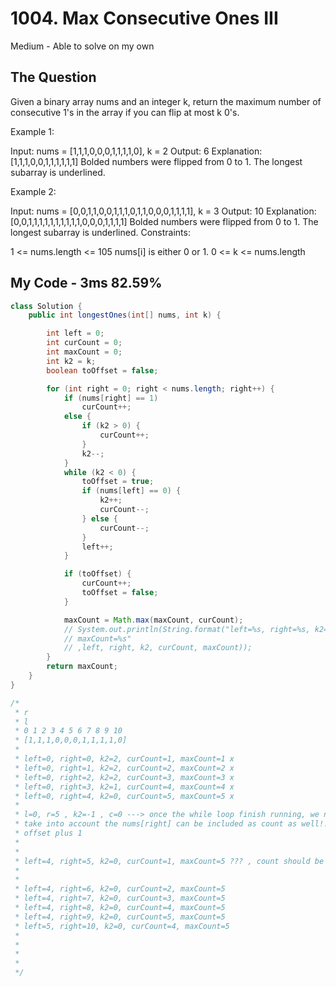 # 1004. Max Consecutive Ones III

Medium - Able to solve on my own

## The Question

Given a binary array nums and an integer k, return the maximum number of consecutive 1's in the array if you can flip at most k 0's.

Example 1:

Input: nums = [1,1,1,0,0,0,1,1,1,1,0], k = 2
Output: 6
Explanation: [1,1,1,0,0,1,1,1,1,1,1]
Bolded numbers were flipped from 0 to 1. The longest subarray is underlined.

Example 2:

Input: nums = [0,0,1,1,0,0,1,1,1,0,1,1,0,0,0,1,1,1,1], k = 3
Output: 10
Explanation: [0,0,1,1,1,1,1,1,1,1,1,1,0,0,0,1,1,1,1]
Bolded numbers were flipped from 0 to 1. The longest subarray is underlined.
Constraints:

1 <= nums.length <= 105
nums[i] is either 0 or 1.
0 <= k <= nums.length

## My Code - 3ms 82.59%

```java
class Solution {
    public int longestOnes(int[] nums, int k) {

        int left = 0;
        int curCount = 0;
        int maxCount = 0;
        int k2 = k;
        boolean toOffset = false;

        for (int right = 0; right < nums.length; right++) {
            if (nums[right] == 1)
                curCount++;
            else {
                if (k2 > 0) {
                    curCount++;
                }
                k2--;
            }
            while (k2 < 0) {
                toOffset = true;
                if (nums[left] == 0) {
                    k2++;
                    curCount--;
                } else {
                    curCount--;
                }
                left++;
            }

            if (toOffset) {
                curCount++;
                toOffset = false;
            }

            maxCount = Math.max(maxCount, curCount);
            // System.out.println(String.format("left=%s, right=%s, k2=%s, curCount=%s,
            // maxCount=%s"
            // ,left, right, k2, curCount, maxCount));
        }
        return maxCount;
    }
}

/*
 * r
 * l
 * 0 1 2 3 4 5 6 7 8 9 10
 * [1,1,1,0,0,0,1,1,1,1,0]
 * 
 * left=0, right=0, k2=2, curCount=1, maxCount=1 x
 * left=0, right=1, k2=2, curCount=2, maxCount=2 x
 * left=0, right=2, k2=2, curCount=3, maxCount=3 x
 * left=0, right=3, k2=1, curCount=4, maxCount=4 x
 * left=0, right=4, k2=0, curCount=5, maxCount=5 x
 * 
 * l=0, r=5 , k2=-1 , c=0 ---> once the while loop finish running, we need to
 * take into account the nums[right] can be included as count as well!! so
 * offset plus 1
 * 
 * 
 * left=4, right=5, k2=0, curCount=1, maxCount=5 ??? , count should be 2 !!
 * 
 * 
 * left=4, right=6, k2=0, curCount=2, maxCount=5
 * left=4, right=7, k2=0, curCount=3, maxCount=5
 * left=4, right=8, k2=0, curCount=4, maxCount=5
 * left=4, right=9, k2=0, curCount=5, maxCount=5
 * left=5, right=10, k2=0, curCount=4, maxCount=5
 * 
 * 
 * 
 * 
 */



```